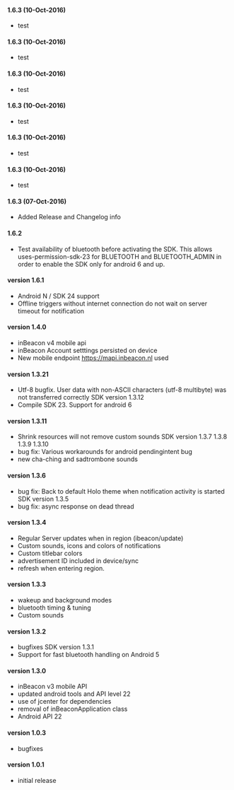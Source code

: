 #### 1.6.3 (10-Oct-2016)
- test 

#### 1.6.3 (10-Oct-2016)
- test 

#### 1.6.3 (10-Oct-2016)
- test 

#### 1.6.3 (10-Oct-2016)
- test 

#### 1.6.3 (10-Oct-2016)
- test

#### 1.6.3 (10-Oct-2016)
- test

#### 1.6.3 (07-Oct-2016)
- Added Release and Changelog info

#### 1.6.2
- Test availability of bluetooth before activating the SDK. This allows uses-permission-sdk-23 for BLUETOOTH and BLUETOOTH_ADMIN in order to enable the SDK only for android 6 and up.

#### version 1.6.1
- Android N / SDK 24 support
- Offline triggers without internet connection do not wait on server timeout for notification

#### version 1.4.0
- inBeacon v4 mobile api
- inBeacon Account setttings persisted on device
- New mobile endpoint  https://mapi.inbeacon.nl  used

#### version 1.3.21
- Utf-8 bugfix. User data with non-ASCII characters (utf-8 multibyte) was not transferred correctly SDK version 1.3.12
- Compile SDK 23. Support for android 6

#### version 1.3.11
- Shrink resources will not remove custom sounds SDK version 1.3.7 1.3.8 1.3.9 1.3.10
- bug fix: Various workarounds for android pendingintent bug
- new cha-ching and sadtrombone sounds

#### version 1.3.6
- bug fix: Back to default Holo theme when notification activity is started SDK version 1.3.5
- bug fix: async response on dead thread

#### version 1.3.4
- Regular Server updates when in region (ibeacon/update)
- Custom sounds, icons and colors of notifications
- Custom titlebar colors
- advertisement ID included in device/sync
- refresh when entering region.

#### version 1.3.3
- wakeup and background modes
- bluetooth timing & tuning
- Custom sounds

#### version 1.3.2
- bugfixes SDK version 1.3.1
- Support for fast bluetooth handling on Android 5

#### version 1.3.0
- inBeacon v3 mobile API
- updated android tools and API level 22
- use of jcenter for dependencies
- removal of inBeaconApplication class
- Android API 22

#### version 1.0.3
- bugfixes

#### version 1.0.1
- initial release


